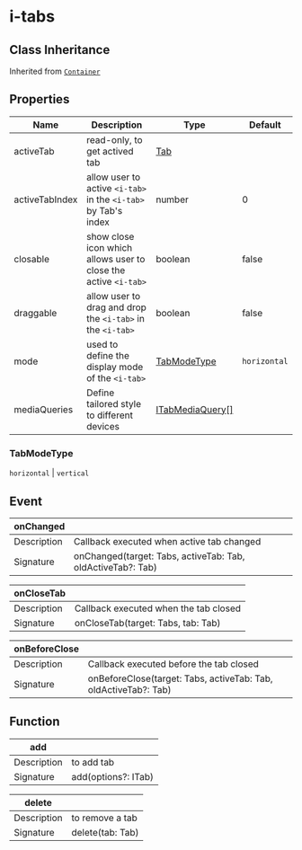 # i-tabs

## Class Inheritance
Inherited from [`Container`](components/container/README.md)

## Properties

| Name            | Description                                                     | Type        | Default |
| --------------- | -------------------------------------------------               | ----------  | ------- |
| activeTab       | read-only, to get actived tab                                   | [Tab](components/Tabs/iTab/README.md) | |
| activeTabIndex  | allow user to active `<i-tab>` in the `<i-tab>` by Tab's index  | number      | 0       |
| closable        | show close icon which allows user to close the active `<i-tab>` | boolean     | false   |
| draggable       | allow user to drag and drop the `<i-tab>` in the `<i-tab>`      | boolean     | false   |
| mode            | used to define the display mode of the `<i-tab>`                | [TabModeType](#tabmodetype) | `horizontal` |
| mediaQueries    | Define tailored style to different devices                      | [ITabMediaQuery&#91;&#93;](../../customDataType/README.md#itabmediaquery) | |

### TabModeType
`horizontal` \| `vertical`

## Event

| **onChanged** |                                                             |
| ------------- | ----------------------------------------------------------- |
| Description   | Callback executed when active tab changed                   |
| Signature     | onChanged(target: Tabs, activeTab: Tab, oldActiveTab?: Tab) |

| **onCloseTab** |                                                |
| -------------- | ---------------------------------------------- |
| Description    | Callback executed when the tab closed          |
| Signature      | onCloseTab(target: Tabs, tab: Tab)             |

| **onBeforeClose** |                                                                 |
| ----------------- | --------------------------------------------------------------- |
| Description       | Callback executed before the tab closed                         |
| Signature         | onBeforeClose(target: Tabs, activeTab: Tab, oldActiveTab?: Tab) |

## Function

| **add**        |                                                |
| -------------- | ---------------------------------------------- |
| Description    | to add tab                                     |
| Signature      | add(options?: ITab)                            |

| **delete**     |                                                |
| -------------- | ---------------------------------------------- |
| Description    | to remove a tab                                |
| Signature      | delete(tab: Tab)                               |